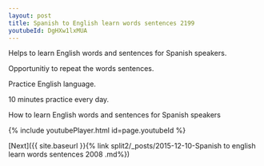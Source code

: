 ```yaml
---
layout: post
title: Spanish to English learn words sentences 2199 
youtubeId: DgHXw1lxMUA
---
```

 
 
Helps to learn English words and sentences for Spanish speakers.

Opportunitiy to repeat the words sentences. 

Practice English language. 
 
10 minutes practice every day. 
 
How to learn English words and sentences for Spanish speakers 
 
{% include youtubePlayer.html id=page.youtubeId %}
 
 
[Next]({{ site.baseurl }}{% link  split2/_posts/2015-12-10-Spanish to english learn words sentences 2008 .md%})
 
